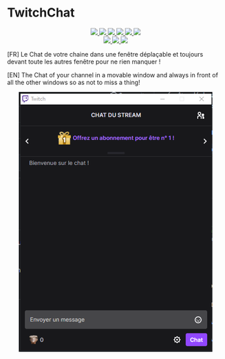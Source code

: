 # TwitchChat

<p align="center">
    <a href="https://tai-studio.ml/">
        <img src="https://img.shields.io/github/downloads/LeGitHubDeTai/TwitchChat/total">
        <img src="https://img.shields.io/github/v/release/LeGitHubDeTai/TwitchChat">
        <img src="https://img.shields.io/website?url=https://tai-studio.ml/">
        <img src="https://img.shields.io/github/release-date/LeGitHubDeTai/TwitchChat">
        <img src="https://img.shields.io/github/license/LeGitHubDeTai/TwitchChat">
     </a>
     <a href="https://discord.gg/Sd9afX9jNU">
       <img src="https://img.shields.io/discord/756920945691721759">
     </a>
     <br/>
     <a href="https://github.com/LeGitHubDeTai/">
       <img src="https://img.shields.io/github/followers/LeGitHubDeTai?style=social">
     </a>
     <a href="https://www.youtube.com/channel/UCZiVWB8_UNH4NLzr7XbaI8A">
       <img src="https://img.shields.io/youtube/channel/subscribers/UCZiVWB8_UNH4NLzr7XbaI8A?style=social">
     </a>
     <a href="https://github.com/LeGitHubDeTai/TwitchChat">
       <img src="https://img.shields.io/github/stars/LeGitHubDeTai/TwitchChat?style=social">
     </a>
</p>

[FR] Le Chat de votre chaine dans une fenêtre déplaçable et toujours devant toute les autres fenêtre pour ne rien manquer !

[EN] The Chat of your channel in a movable window and always in front of all the other windows so as not to miss a thing!

<p align="center">
  <img src="https://raw.githubusercontent.com/LeGitHubDeTai/TwitchChat/main/image.png">
</p>
